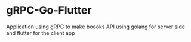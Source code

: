 # gRPC-Go-Flutter
Application using gRPC to make boooks API using golang for server side and flutter for the client app

